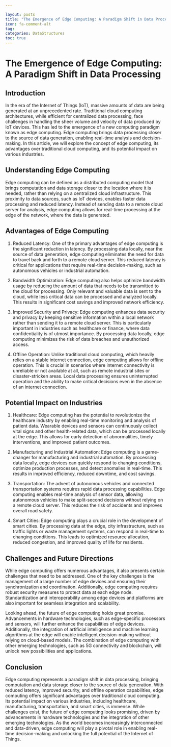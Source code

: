 ```yaml
---

layout: posts
title: "The Emergence of Edge Computing: A Paradigm Shift in Data Processing"
icon: fa-comment-alt
tag:      
categories: DataStructures
toc: true
---
```




# The Emergence of Edge Computing: A Paradigm Shift in Data Processing

## Introduction

In the era of the Internet of Things (IoT), massive amounts of data are being generated at an unprecedented rate. Traditional cloud computing architectures, while efficient for centralized data processing, face challenges in handling the sheer volume and velocity of data produced by IoT devices. This has led to the emergence of a new computing paradigm known as edge computing. Edge computing brings data processing closer to the source of data generation, enabling real-time analysis and decision-making. In this article, we will explore the concept of edge computing, its advantages over traditional cloud computing, and its potential impact on various industries.

## Understanding Edge Computing

Edge computing can be defined as a distributed computing model that brings computation and data storage closer to the location where it is needed, rather than relying on a centralized cloud infrastructure. This proximity to data sources, such as IoT devices, enables faster data processing and reduced latency. Instead of sending data to a remote cloud server for analysis, edge computing allows for real-time processing at the edge of the network, where the data is generated.

## Advantages of Edge Computing

1. Reduced Latency: One of the primary advantages of edge computing is the significant reduction in latency. By processing data locally, near the source of data generation, edge computing eliminates the need for data to travel back and forth to a remote cloud server. This reduced latency is critical for applications that require real-time decision-making, such as autonomous vehicles or industrial automation.

2. Bandwidth Optimization: Edge computing also helps optimize bandwidth usage by reducing the amount of data that needs to be transmitted to the cloud for processing. Only relevant and valuable data is sent to the cloud, while less critical data can be processed and analyzed locally. This results in significant cost savings and improved network efficiency.

3. Improved Security and Privacy: Edge computing enhances data security and privacy by keeping sensitive information within a local network rather than sending it to a remote cloud server. This is particularly important in industries such as healthcare or finance, where data confidentiality is of utmost importance. By processing data locally, edge computing minimizes the risk of data breaches and unauthorized access.

4. Offline Operation: Unlike traditional cloud computing, which heavily relies on a stable internet connection, edge computing allows for offline operation. This is crucial in scenarios where internet connectivity is unreliable or not available at all, such as remote industrial sites or disaster-stricken areas. Local data processing ensures uninterrupted operation and the ability to make critical decisions even in the absence of an internet connection.

## Potential Impact on Industries

1. Healthcare: Edge computing has the potential to revolutionize the healthcare industry by enabling real-time monitoring and analysis of patient data. Wearable devices and sensors can continuously collect vital signs and other health-related data, which can be processed locally at the edge. This allows for early detection of abnormalities, timely interventions, and improved patient outcomes.

2. Manufacturing and Industrial Automation: Edge computing is a game-changer for manufacturing and industrial automation. By processing data locally, edge devices can quickly respond to changing conditions, optimize production processes, and detect anomalies in real-time. This results in improved efficiency, reduced downtime, and cost savings.

3. Transportation: The advent of autonomous vehicles and connected transportation systems requires rapid data processing capabilities. Edge computing enables real-time analysis of sensor data, allowing autonomous vehicles to make split-second decisions without relying on a remote cloud server. This reduces the risk of accidents and improves overall road safety.

4. Smart Cities: Edge computing plays a crucial role in the development of smart cities. By processing data at the edge, city infrastructure, such as traffic lights or waste management systems, can respond in real-time to changing conditions. This leads to optimized resource allocation, reduced congestion, and improved quality of life for residents.

## Challenges and Future Directions

While edge computing offers numerous advantages, it also presents certain challenges that need to be addressed. One of the key challenges is the management of a large number of edge devices and ensuring their synchronization and coordination. Additionally, edge computing requires robust security measures to protect data at each edge node. Standardization and interoperability among edge devices and platforms are also important for seamless integration and scalability.

Looking ahead, the future of edge computing holds great promise. Advancements in hardware technologies, such as edge-specific processors and sensors, will further enhance the capabilities of edge devices. Additionally, the integration of artificial intelligence and machine learning algorithms at the edge will enable intelligent decision-making without relying on cloud-based models. The combination of edge computing with other emerging technologies, such as 5G connectivity and blockchain, will unlock new possibilities and applications.

## Conclusion

Edge computing represents a paradigm shift in data processing, bringing computation and data storage closer to the source of data generation. With reduced latency, improved security, and offline operation capabilities, edge computing offers significant advantages over traditional cloud computing. Its potential impact on various industries, including healthcare, manufacturing, transportation, and smart cities, is immense. While challenges exist, the future of edge computing looks promising, driven by advancements in hardware technologies and the integration of other emerging technologies. As the world becomes increasingly interconnected and data-driven, edge computing will play a pivotal role in enabling real-time decision-making and unlocking the full potential of the Internet of Things.
